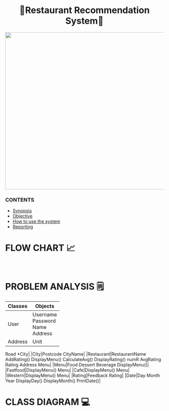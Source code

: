 <h1 align="center"> 🍝Restaurant Recommendation System🍝 </h1>
<image src = "Image/DINING.png" width="2000" height="500"> 

### CONTENTS
- [Synopsis](https://github.com/jjn7702/SECJ1023-PT2/blob/main/Submission/sec08_23242/Potential_Insurance/Proposal/readme.md#synopsis-)
- [Objective](https://github.com/jjn7702/SECJ1023-PT2/blob/main/Submission/sec08_23242/Potential_Insurance/Proposal/readme.md#objective-%EF%B8%8F)
- [How to use the system](https://github.com/jjn7702/SECJ1023-PT2/tree/main/Submission/sec08_23242/Potential_Insurance/Proposal/readme.md#how-to-use-the-system-)
- [Reporting](https://github.com/jjn7702/SECJ1023-PT2/tree/main/Submission/sec08_23242/Potential_Insurance/Proposal/readme.md#reporting-)

# FLOW CHART 📈
<br>

# PROBLEM ANALYSIS 🗒️ 
|**Classes**|**Objects**|
|---|---|
|User|Username <br> Password <br> Name <br> Address|
|Address|Unit
Road
*City|
|City|Postcode
CityName|
|Restaurant|RestaurantName
AddRating()
DisplayMenu()
CalculateAvg()
DisplayRating()
numR
AvgRating
Rating
Address
Menu|
|Menu|Food
Dessert
Beverage
DisplayMenu()|
|Fastfood|DisplayMenu()
Menu|
|Cafe|DisplayMenu()
Menu|
|Western|DisplayMenu()
Menu|
|Rating|Feedback
Rating|
|Date|Day
Month
Year
DisplayDay()
DisplayMonth()
PrintDate()|

# CLASS DIAGRAM 💻

